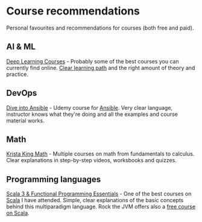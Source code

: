 # Course recommendations

Personal favourites and recommendations for courses (both free and paid).

## AI & ML

[Deep Learning Courses](https://deeplearningcourses.com/catalog) - Probably some of the best courses you can currently find online. [Clear learning path](https://deeplearningcourses.com/course_order) and the right amount of theory and practice.

## DevOps

[Dive into Ansible](https://www.udemy.com/course/diveintoansible/) - Udemy course for [Ansible](https://www.ansible.com/). Very clear language, instructor knows what they're doing and all the examples and course material works.

## Math

[Krista King Math](https://www.kristakingmath.com/) - Multiple courses on math from fundamentals to calculus. Clear explanations in step-by-step videos, worksbooks and quizzes.

## Programming languages

[Scala 3 & Functional Programming Essentials](https://rockthejvm.com/p/scala) - One of the best courses on [Scala](https://www.scala-lang.org/) I have attended. Simple, clear explanations of the basic concepts behind this multiparadigm language. Rock the JVM offers also a [free course on Scala](https://rockthejvm.com/p/scala-at-light-speed).
